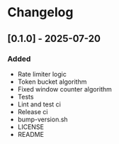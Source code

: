 # Changelog

## [0.1.0] - 2025-07-20

### Added

- Rate limiter logic
- Token bucket algorithm
- Fixed window counter algorithm
- Tests
- Lint and test ci
- Release ci
- bump-version.sh
- LICENSE
- README